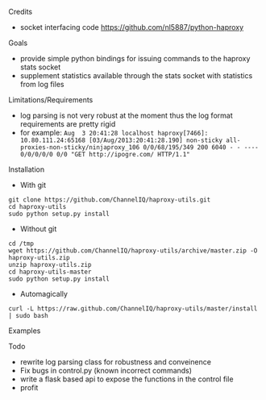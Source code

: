 Credits
*   socket interfacing code https://github.com/nl5887/python-haproxy

Goals
*  provide simple python bindings for issuing commands to the haproxy stats socket
*  supplement statistics available through the stats socket with statistics from log files

Limitations/Requirements
*  log parsing is not very robust at the moment thus the log format requirements are pretty rigid
*  for example:
```Aug  3 20:41:28 localhost haproxy[7466]: 10.80.111.24:65168 [03/Aug/2013:20:41:28.190] non-sticky all-proxies-non-sticky/ninjaproxy_106 0/0/68/195/349 200 6040 - - ---- 0/0/0/0/0 0/0 "GET http://ipogre.com/ HTTP/1.1"```

Installation
*  With git
```
git clone https://github.com/ChannelIQ/haproxy-utils.git 
cd haproxy-utils 
sudo python setup.py install 
```
*  Without git
```
cd /tmp
wget https://github.com/ChannelIQ/haproxy-utils/archive/master.zip -O haproxy-utils.zip
unzip haproxy-utils.zip
cd haproxy-utils-master
sudo python setup.py install
```

*  Automagically
```
curl -L https://raw.github.com/ChannelIQ/haproxy-utils/master/install | sudo bash
```

Examples

Todo
* rewrite log parsing class for robustness and conveinence
* Fix bugs in control.py (known incorrect commands)
* write a flask based api to expose the functions in the control file
* profit
